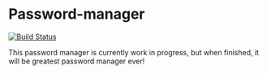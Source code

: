 # Password-manager

[![Build Status](https://travis-ci.org/lukas-manduch/password-manager.svg?branch=master)](https://travis-ci.org/lukas-manduch/password-manager)

This password manager is currently work in progress, but when
finished, it will be greatest password manager ever!
